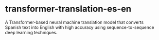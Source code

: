 # transformer-translation-es-en
A Transformer-based neural machine translation model that converts Spanish text into English with high accuracy using sequence-to-sequence deep learning techniques.
